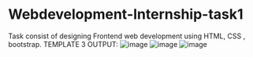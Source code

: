 # Webdevelopment-Internship-task1
Task consist of designing Frontend web development using HTML, CSS , bootstrap.
TEMPLATE 3 OUTPUT:
![image](https://user-images.githubusercontent.com/85191407/123688725-fe0a7600-d86f-11eb-9309-76cf10085067.png)
![image](https://user-images.githubusercontent.com/85191407/123688791-14183680-d870-11eb-8b4c-d4cce10de224.png)
![image](https://user-images.githubusercontent.com/85191407/123688844-285c3380-d870-11eb-90b9-431d6146906b.png)
